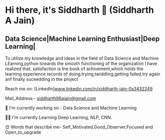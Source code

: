 # Hi there, it's Siddharth 👋 (Siddharth A Jain)

## Data Science|Machine Learning Enthusiast|Deep Learning| 

 To utilize my knowledge and ideas in the field of Data Science and Machine LEarning,python towards the smooth functioning of the organization
 I have realized that, satisfaction is the book of achivement,which holds the learning experience records of doing.trying,twiddling,getting failed,try again anf finally
 suceedding in the project
 
 Reach me on: 
[LinkedIn]www.linkedin.com/in/siddharth-jain-0a3432249

 Mail_Address:- siddharth96ajain@gmail.com

👀 I'm currently working on - Data Science and Machine Learning

🤞🏻 I'm currently Learning Deep Learning, NLP, CNN.

😊 Words that describe me- Self_Motivated,Good_Observer,Focused and Open_to_upgrade
